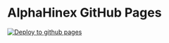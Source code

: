 AlphaHinex GitHub Pages
=======================

[![Deploy to github pages](https://github.com/AlphaHinex/AlphaHinex.github.io/actions/workflows/deploy.yml/badge.svg?branch=develop)](https://github.com/AlphaHinex/AlphaHinex.github.io/actions/workflows/deploy.yml)
